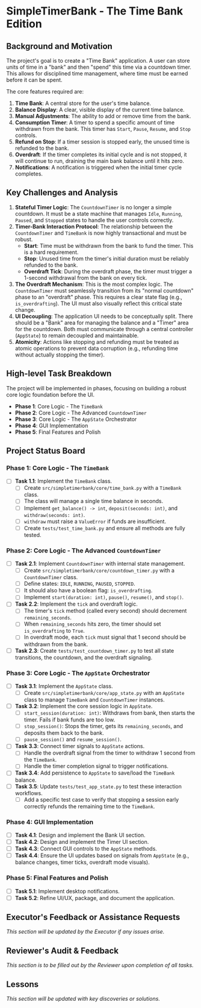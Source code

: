# SimpleTimerBank - The Time Bank Edition

## Background and Motivation

The project's goal is to create a "Time Bank" application. A user can store units of time in a "bank" and then "spend" this time via a countdown timer. This allows for disciplined time management, where time must be earned before it can be spent.

The core features required are:
1.  **Time Bank**: A central store for the user's time balance.
2.  **Balance Display**: A clear, visible display of the current time balance.
3.  **Manual Adjustments**: The ability to add or remove time from the bank.
4.  **Consumption Timer**: A timer to spend a specific amount of time withdrawn from the bank. This timer has `Start`, `Pause`, `Resume`, and `Stop` controls.
5.  **Refund on Stop**: If a timer session is stopped early, the unused time is refunded to the bank.
6.  **Overdraft**: If the timer completes its initial cycle and is not stopped, it will continue to run, draining the main bank balance until it hits zero.
7.  **Notifications**: A notification is triggered when the initial timer cycle completes.

## Key Challenges and Analysis

1.  **Stateful Timer Logic**: The `CountdownTimer` is no longer a simple countdown. It must be a state machine that manages `Idle`, `Running`, `Paused`, and `Stopped` states to handle the user controls correctly.
2.  **Timer-Bank Interaction Protocol**: The relationship between the `CountdownTimer` and `TimeBank` is now highly transactional and must be robust.
    -   **Start**: Time must be withdrawn from the bank to fund the timer. This is a hard requirement.
    -   **Stop**: Unused time from the timer's initial duration must be reliably refunded to the bank.
    -   **Overdraft Tick**: During the overdraft phase, the timer must trigger a 1-second withdrawal from the bank on every tick.
3.  **The Overdraft Mechanism**: This is the most complex logic. The `CountdownTimer` must seamlessly transition from its "normal countdown" phase to an "overdraft" phase. This requires a clear state flag (e.g., `is_overdrafting`). The UI must also visually reflect this critical state change.
4.  **UI Decoupling**: The application UI needs to be conceptually split. There should be a "Bank" area for managing the balance and a "Timer" area for the countdown. Both must communicate through a central controller (`AppState`) to remain decoupled and maintainable.
5.  **Atomicity**: Actions like stopping and refunding must be treated as atomic operations to prevent data corruption (e.g., refunding time without actually stopping the timer).

## High-level Task Breakdown

The project will be implemented in phases, focusing on building a robust core logic foundation before the UI.

*   **Phase 1**: Core Logic - The `TimeBank`
*   **Phase 2**: Core Logic - The Advanced `CountdownTimer`
*   **Phase 3**: Core Logic - The `AppState` Orchestrator
*   **Phase 4**: GUI Implementation
*   **Phase 5**: Final Features and Polish

## Project Status Board

### Phase 1: Core Logic - The `TimeBank`
- [ ] **Task 1.1**: Implement the `TimeBank` class.
  - [ ] Create `src/simpletimerbank/core/time_bank.py` with a `TimeBank` class.
  - [ ] The class will manage a single time balance in seconds.
  - [ ] Implement `get_balance() -> int`, `deposit(seconds: int)`, and `withdraw(seconds: int)`.
  - [ ] `withdraw` must raise a `ValueError` if funds are insufficient.
  - [ ] Create `tests/test_time_bank.py` and ensure all methods are fully tested.

### Phase 2: Core Logic - The Advanced `CountdownTimer`
- [ ] **Task 2.1**: Implement `CountdownTimer` with internal state management.
  - [ ] Create `src/simpletimerbank/core/countdown_timer.py` with a `CountdownTimer` class.
  - [ ] Define states: `IDLE`, `RUNNING`, `PAUSED`, `STOPPED`.
  - [ ] It should also have a boolean flag: `is_overdrafting`.
  - [ ] Implement `start(duration: int)`, `pause()`, `resume()`, and `stop()`.
- [ ] **Task 2.2**: Implement the `tick` and overdraft logic.
  - [ ] The timer's `tick` method (called every second) should decrement `remaining_seconds`.
  - [ ] When `remaining_seconds` hits zero, the timer should set `is_overdrafting` to `True`.
  - [ ] In overdraft mode, each `tick` must signal that 1 second should be withdrawn from the bank.
- [ ] **Task 2.3**: Create `tests/test_countdown_timer.py` to test all state transitions, the countdown, and the overdraft signaling.

### Phase 3: Core Logic - The `AppState` Orchestrator
- [ ] **Task 3.1**: Implement the `AppState` class.
  - [ ] Create `src/simpletimerbank/core/app_state.py` with an `AppState` class to manage `TimeBank` and `CountdownTimer` instances.
- [ ] **Task 3.2**: Implement the core session logic in `AppState`.
  - [ ] `start_session(duration: int)`: Withdraws from bank, then starts the timer. Fails if bank funds are too low.
  - [ ] `stop_session()`: Stops the timer, gets its `remaining_seconds`, and deposits them back to the bank.
  - [ ] `pause_session()` and `resume_session()`.
- [ ] **Task 3.3**: Connect timer signals to `AppState` actions.
  - [ ] Handle the overdraft signal from the timer to withdraw 1 second from the `TimeBank`.
  - [ ] Handle the timer completion signal to trigger notifications.
- [ ] **Task 3.4**: Add persistence to `AppState` to save/load the `TimeBank` balance.
- [ ] **Task 3.5**: Update `tests/test_app_state.py` to test these interaction workflows.
  - [ ] Add a specific test case to verify that stopping a session early correctly refunds the remaining time to the `TimeBank`.

### Phase 4: GUI Implementation
- [ ] **Task 4.1**: Design and implement the Bank UI section.
- [ ] **Task 4.2**: Design and implement the Timer UI section.
- [ ] **Task 4.3**: Connect GUI controls to the `AppState` methods.
- [ ] **Task 4.4**: Ensure the UI updates based on signals from `AppState` (e.g., balance changes, timer ticks, overdraft mode visuals).

### Phase 5: Final Features and Polish
- [ ] **Task 5.1**: Implement desktop notifications.
- [ ] **Task 5.2**: Refine UI/UX, package, and document the application.

## Executor's Feedback or Assistance Requests
*This section will be updated by the Executor if any issues arise.*

## Reviewer's Audit & Feedback
*This section is to be filled out by the Reviewer upon completion of all tasks.*

## Lessons
*This section will be updated with key discoveries or solutions.*